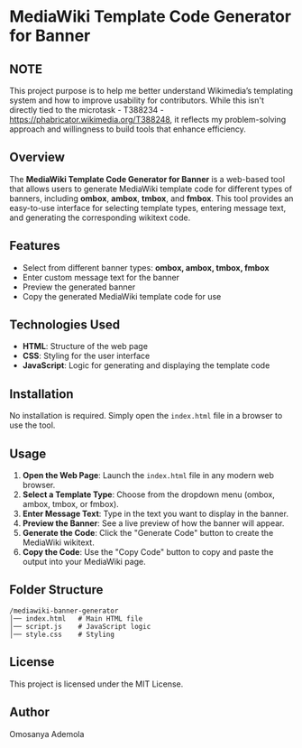 # MediaWiki Template Code Generator for Banner

## NOTE
This project purpose is to help me  better understand Wikimedia’s templating system and how to improve usability for contributors. While this isn't directly tied to the microtask - T388234 - https://phabricator.wikimedia.org/T388248, it reflects my problem-solving approach and willingness to build tools that enhance efficiency.

## Overview
The **MediaWiki Template Code Generator for Banner** is a web-based tool that allows users to generate MediaWiki template code for different types of banners, including **ombox**, **ambox**, **tmbox**, and **fmbox**. This tool provides an easy-to-use interface for selecting template types, entering message text, and generating the corresponding wikitext code.

## Features
- Select from different banner types: **ombox, ambox, tmbox, fmbox**
- Enter custom message text for the banner
- Preview the generated banner
- Copy the generated MediaWiki template code for use

## Technologies Used
- **HTML**: Structure of the web page
- **CSS**: Styling for the user interface
- **JavaScript**: Logic for generating and displaying the template code

## Installation
No installation is required. Simply open the `index.html` file in a browser to use the tool.

## Usage
1. **Open the Web Page**: Launch the `index.html` file in any modern web browser.
2. **Select a Template Type**: Choose from the dropdown menu (ombox, ambox, tmbox, or fmbox).
3. **Enter Message Text**: Type in the text you want to display in the banner.
4. **Preview the Banner**: See a live preview of how the banner will appear.
5. **Generate the Code**: Click the "Generate Code" button to create the MediaWiki wikitext.
6. **Copy the Code**: Use the "Copy Code" button to copy and paste the output into your MediaWiki page.

## Folder Structure
```
/mediawiki-banner-generator
│── index.html   # Main HTML file
│── script.js    # JavaScript logic
│── style.css    # Styling
```

## License
This project is licensed under the MIT License.

## Author
Omosanya Ademola

